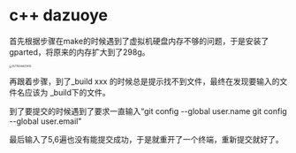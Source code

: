 # c++ dazuoye
首先根据步骤在make的时候遇到了虚拟机硬盘内存不够的问题，于是安装了gparted，将原来的内存扩大到了298g。

<img src="C:\Users\lenovo\AppData\Roaming\Typora\typora-user-images\1577604407413.png" alt="1577604407413" style="zoom:33%;" />

再跟着步骤，到了_build xxx 的时候总是提示找不到文件，最终在发现要输入的文件名应该为 _build下的文件。

到了要提交的时候遇到了要求一直输入“git config --global user.name git config --global user.email"

最后输入了5,6遍也没有能提交成功，于是就重开了一个终端，重新提交就好了。

